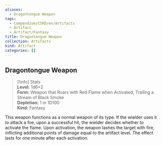 ```yaml
---
aliases:
  - Dragontongue Weapon
tags:
  - Compendium/CSRD/en/Artifacts
  - Artifact
  - Artifact/Fantasy
title: Dragontongue Weapon
collection: Artifacts
kind: Artifact
categories: []
---
```

## Dragontongue Weapon  
>[!info] Stats  
> **Level:** 1d6+2  
> **Form:** Weapon that Roars with Red Flame when Activated, Trailing a Stream of Black Smoke  
> **Depletion:** 1 in 1D100  
> **Kind:** Fantasy
  
This weapon functions as a normal weapon of its type. If the wielder uses it to attack a foe, upon a successful hit, the wielder decides whether to activate the flame. Upon activation, the weapon lashes the target with fire, inflicting additional points of damage equal to the artifact level. The effect lasts for one minute after each activation.